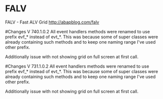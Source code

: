 # FALV
FALV - Fast ALV Grid
http://abapblog.com/falv

#Changes V 740.1.0.2
All event handlers methods were renamed to use prefix evf_* instead of evt_*. This was because some of super classes were already containing such methods and to keep one naming range I've used other prefix. 

Additionally issue with not showing grid on full screen at first call.  

#Changes V 731.1.0.2
All event handlers methods were renamed to use prefix evf_* instead of evt_*. This was because some of super classes were already containing such methods and to keep one naming range I've used other prefix. 

Additionally issue with not showing grid on full screen at first call.
